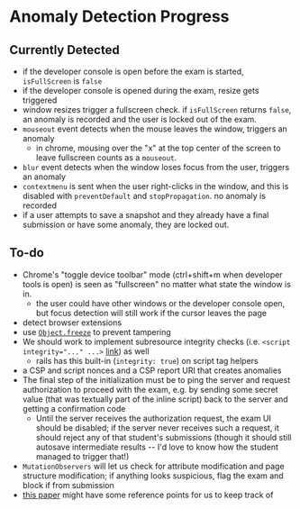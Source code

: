 # Anomaly Detection Progress

## Currently Detected
- if the developer console is open before the exam is started, `isFullScreen` is `false`
- if the developer console is opened during the exam, resize gets triggered
- window resizes trigger a fullscreen check. if `isFullScreen` returns `false`, an anomaly is recorded and the user is locked out of the exam.
- `mouseout` event detects when the mouse leaves the window, triggers an anomaly
  - in chrome, mousing over the "x" at the top center of the screen to leave fullscreen counts as a `mouseout`.
- `blur` event detects when the window loses focus from the user, triggers an anomaly
- `contextmenu` is sent when the user right-clicks in the window, and this is disabled with `preventDefault` and `stopPropagation`. no anomaly is recorded
- if a user attempts to save a snapshot and they already have a final submission or have some anomaly, they are locked out.

## To-do
- Chrome's "toggle device toolbar" mode (ctrl+shift+m when developer tools is open) is seen as "fullscreen" no matter what state the window is in.
  - the user could have other windows or the developer console open, but focus detection will still work if the cursor leaves the page
- detect browser extensions
- use [`Object.freeze`](https://developer.mozilla.org/en-US/docs/Web/JavaScript/Reference/Global_Objects/Object/freeze) to prevent tampering
- We should work to implement subresource integrity checks (i.e. `<script integrity="..." ...>` [link](https://developer.mozilla.org/en-US/docs/Web/Security/Subresource_Integrity)) as well
  - rails has this built-in (`integrity: true`) on script tag helpers
- a CSP and script nonces and a CSP report URI that creates anomalies
- The final step of the initialization must be to ping the server and request authorization to proceed with the exam, e.g. by sending some secret value (that was textually part of the inline script) back to the server and getting a confirmation code
  - Until the server receives the authorization request, the exam UI should be disabled; if the server never receives such a request, it should reject any of that student's submissions (though it should still autosave intermediate results -- I'd love to know how the student managed to trigger that!)
- `MutationObservers` will let us check for attribute modification and page structure modification; if anything looks suspicious, flag the exam and block if from submission
- [this paper](https://arxiv.org/pdf/1905.12951.pdf) might have some reference points for us to keep track of
